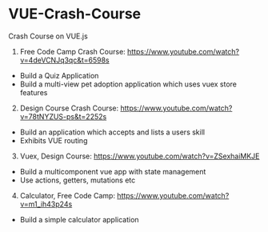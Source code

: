 # VUE-Crash-Course
Crash Course on VUE.js

1. Free Code Camp Crash Course: https://www.youtube.com/watch?v=4deVCNJq3qc&t=6598s
  - Build a Quiz Application
  - Build a multi-view pet adoption application which uses vuex store features
  
2. Design Course Crash Course: https://www.youtube.com/watch?v=78tNYZUS-ps&t=2252s
  - Build an application which accepts and lists a users skill
  - Exhibits VUE routing 
  
 3. Vuex, Design Course: https://www.youtube.com/watch?v=ZSexhaiMKJE
  - Build a multicomponent vue app with state management
  - Use actions, getters, mutations etc
  
 4. Calculator, Free Code Camp: https://www.youtube.com/watch?v=m1_ih43p24s
  - Build a simple calculator application
  
